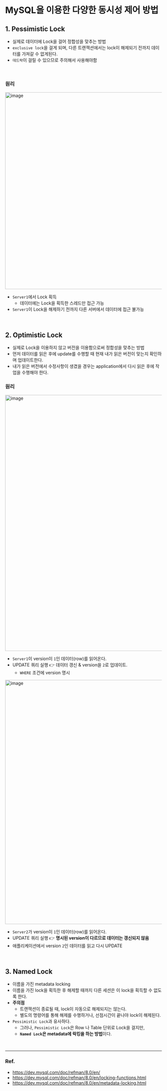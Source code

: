 # MySQL을 이용한 다양한 동시성 제어 방법

## 1. Pessimistic Lock

- 실제로 데이터에 Lock을 걸어 정합성을 맞추는 방법
- `exclusive lock`을 걸게 되며, 다른 트랜잭션에서는 lock이 해제되기 전까지 데이터를 가져갈 수 없게된다.
- `데드락`이 걸릴 수 있으므로 주의해서 사용해야함

<br>

### 원리 

<img width="633" alt="image" src="https://github.com/haero77/Today-I-Learned/assets/65555299/6a66440d-5af5-4694-a41d-9928b52243ab">

- `Server1`에서 Lock 획득
  - 데이터에는 Lock을 획득한 스레드만 접근 가능 
- `Server1`이 Lock을 해제하기 전까지 다른 서버에서 데이터에 접근 불가능 

<br>

## 2. Optimistic Lock

- 실제로 Lock을 이용하지 않고 버전을 이용함으로써 정합성을 맞추는 방법
- 먼저 데이터를 읽은 후에 update를 수행할 때 현재 내가 읽은 버전이 맞는지 확인하며 업데이트한다.
- 내가 읽은 버전에서 수정사항이 생겼을 경우는 application에서 다시 읽은 후에 작업을 수행해야 한다.

### 원리

<img width="823" alt="image" src="https://github.com/haero77/Today-I-Learned/assets/65555299/d346844e-49cf-40e1-a33b-6a2c1b5d32e7">

- `Server1`이 version이 `1`인 데이터(row)를 읽어온다.
- UPDATE 쿼리 실행 👉 데이터 갱신 & version을 `2`로 업데이트.
  - `WHERE` 조건에 version 명시

<img width="785" alt="image" src="https://github.com/haero77/Today-I-Learned/assets/65555299/70d279ac-46be-48ff-8854-844bb4f33427">

- `Server2`가 version이 `1`인 데이터(row)를 읽어온다.
- UPDATE 쿼리 실행 👉 **명시된 version이 다르므로 데이터는 갱신되지 않음**
- 애플리케이션에서 version `2`인 데이터를 읽고 다시 UPDATE


<br>

## 3. Named Lock

- 이름을 가진 metadata locking
- 이름을 가진 lock을 획득한 후 해제할 때까지 다른 세션은 이 lock을 획득할 수 없도록 한다. 
- **주의점** 
  - 트랜잭션이 종료될 때, lock이 자동으로 해제되지는 않는다.
  - 별도의 명령어를 통해 해제를 수행하거나, 선점시간이 끝나야 lock이 해제된다. 
- `Pessimistic Lock`과 유사하다.
  - 그러나, `Pessimistic Lock`은 Row 나 Table 단위로 Lock을 걸지만, 
  - **`Named Lock`은 metadata에 락킹을 하는 방법**이다.

<br>

---

### Ref.

- https://dev.mysql.com/doc/refman/8.0/en/
- https://dev.mysql.com/doc/refman/8.0/en/locking-functions.html
- https://dev.mysql.com/doc/refman/8.0/en/metadata-locking.html
